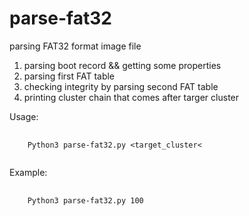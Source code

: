 # parse-fat32

parsing FAT32 format image file

1. parsing boot record && getting some properties
2. parsing first FAT table
3. checking integrity by parsing second FAT table
4. printing cluster chain that comes after targer cluster

Usage:
<pre>
  <code>
    Python3 parse-fat32.py &lt;target_cluster&lt;
  </code>
</pre>

Example:
<pre>
  <code>
    Python3 parse-fat32.py 100
  </code>
</pre>

